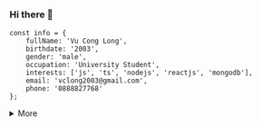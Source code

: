 ### Hi there 👋

```
const info = {
	fullName: 'Vu Cong Long',
	birthdate: '2003',
	gender: 'male',
	occupation: 'University Student',
	interests: ['js', 'ts', 'nodejs', 'reactjs', 'mongodb'],
	email: 'vclong2003@gmail.com',
  	phone: '0888827768'
};
```
<details>
  <summary>More</summary>
	
## GitHub 🖥️
[![Stats](/metrics.classic.svg "GitHub stats")](#)

## Recent activities
[![Activities](/metrics.activity.svg "GitHub activities")](#)

## WakaTime
[![WakaTime](/metrics.plugin.wakatime.svg "WakaTime")](#)

## Featured repositories 🌟
[![Repositories](/metrics.plugin.repositories.svg "Repositories")](#)
	
## Website 🌐
[![Website](/metrics.website.svg "Website")](https://xwork.space)
</details>

